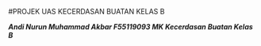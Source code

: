 #PROJEK UAS KECERDASAN BUATAN KELAS B

*****Andi Nurun Muhammad Akbar
F55119093
MK Kecerdasan Buatan Kelas B*****
